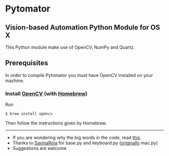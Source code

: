 # Pytomator

## Vision-based Automation Python Module for OS X


This Python module make use of OpenCV, NumPy and Quartz.

## Prerequisites

In order to compile Pytomator you must have OpenCV installed on your machine.

### Install [OpenCV](http://opencv.org/) (with [Homebrew](http://brew.sh/))
Run 

	$ brew install opencv

Then follow the instructions given by Homebrew.

---
+ If you are wondering why the big words in the code, read [this](http://ergoemacs.org/emacs/proper_way_to_use_Sublime_Text_minimap.html).
+ Thanks to [SavinaRoja](https://github.com/SavinaRoja) for base.py and keyboard.py ([originally](https://github.com/SavinaRoja/PyUserInput) mac.py)
+ Suggestions are welcome